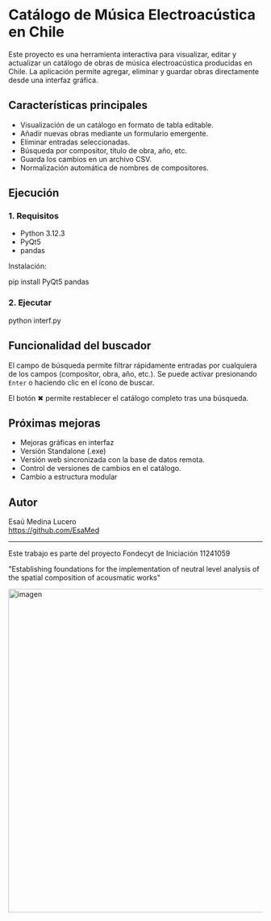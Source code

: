 # Catálogo de Música Electroacústica en Chile

Este proyecto es una herramienta interactiva para visualizar, editar y actualizar un catálogo de obras de música electroacústica producidas en Chile. 
La aplicación permite agregar, eliminar y guardar obras directamente desde una interfaz gráfica.

## Características principales

- Visualización de un catálogo en formato de tabla editable.
- Añadir nuevas obras mediante un formulario emergente.
- Eliminar entradas seleccionadas.
- Búsqueda por compositor, título de obra, año, etc.
- Guarda los cambios en un archivo CSV.
- Normalización automática de nombres de compositores.


## Ejecución

### 1. Requisitos

- Python 3.12.3
- PyQt5
- pandas

Instalación:

pip install PyQt5 pandas

### 2. Ejecutar

python interf.py


## Funcionalidad del buscador

El campo de búsqueda permite filtrar rápidamente entradas por cualquiera de los campos (compositor, obra, año, etc.). Se puede activar presionando `Enter` o haciendo clic en el ícono de buscar.

El botón ✖ permite restablecer el catálogo completo tras una búsqueda.


## Próximas mejoras

- Mejoras gráficas en interfaz
- Versión Standalone (.exe)
- Versión web sincronizada con la base de datos remota.
- Control de versiones de cambios en el catálogo.
- Cambio a estructura modular


## Autor

Esaú Medina Lucero  
https://github.com/EsaMed

---

Este trabajo es parte del proyecto Fondecyt de Iniciación 11241059

"Establishing foundations for the implementation of neutral level analysis of the spatial composition of acousmatic works"

<img width="1352" height="642" alt="imagen" src="https://github.com/user-attachments/assets/48f0834f-db3e-438d-ae56-b8241c5f8e8c" />
